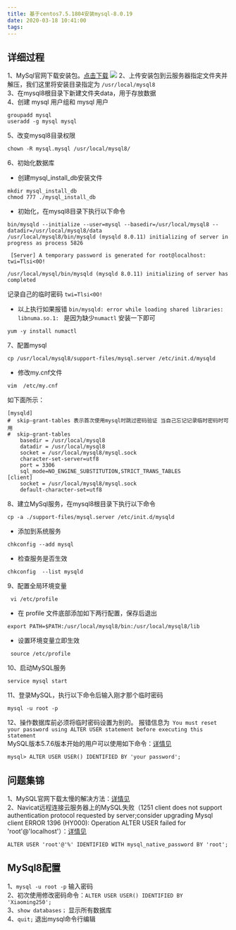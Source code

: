 ```yaml
---
title: 基于centos7.5.1804安装mysql-8.0.19
date: 2020-03-18 10:41:00
tags:
---
```

## 详细过程  
1、MySql官网下载安装包。[点击下载](https://dev.mysql.com/downloads/mysql/)
![](http://qiniu.yonsunzhen.cn/markdown%2Fimg%2Flinux%2Fmysql.png)
2、上传安装包到云服务器指定文件夹并解压，我们这里将安装目录指定为 `/usr/local/mysql8`  
3、在mysql8根目录下新建文件夹data，用于存放数据  
4、创建 mysql 用户组和 mysql 用户
```
groupadd mysql
useradd -g mysql mysql
```
5、改变mysql8目录权限
```
chown -R mysql.mysql /usr/local/mysql8/
```
6、初始化数据库
- 创建mysql_install_db安装文件
```
mkdir mysql_install_db
chmod 777 ./mysql_install_db
```
- 初始化，在mysql8目录下执行以下命令
```
bin/mysqld --initialize --user=mysql --basedir=/usr/local/mysql8 --datadir=/usr/local/mysql8/data
/usr/local/mysql8/bin/mysqld (mysqld 8.0.11) initializing of server in progress as process 5826

 [Server] A temporary password is generated for root@localhost: twi=Tlsi<0O!
 
/usr/local/mysql/bin/mysqld (mysqld 8.0.11) initializing of server has completed
```
记录自己的临时密码 `twi=Tlsi<0O!`
- 以上执行如果报错 `bin/mysqld: error while loading shared libraries: libnuma.so.1: ` 
是因为缺少`numactl` 安装一下即可
```
yum -y install numactl
```
7、配置mysql
```
cp /usr/local/mysql8/support-files/mysql.server /etc/init.d/mysqld
```
- 修改my.cnf文件
```
vim  /etc/my.cnf
```
如下面所示：
```
[mysqld]
#  skip-grant-tables 表示首次使用mysql时跳过密码验证 当自己忘记记录临时密码时可用
#  skip-grant-tables 
    basedir = /usr/local/mysql8  
    datadir = /usr/local/mysql8
    socket = /usr/local/mysql8/mysql.sock
    character-set-server=utf8
    port = 3306
    sql_mode=NO_ENGINE_SUBSTITUTION,STRICT_TRANS_TABLES
[client]
    socket = /usr/local/mysql8/mysql.sock
    default-character-set=utf8
```
8、建立MySql服务，在mysql8根目录下执行以下命令
```
cp -a ./support-files/mysql.server /etc/init.d/mysqld
```
- 添加到系统服务
```
chkconfig --add mysql
```
- 检查服务是否生效
```
chkconfig  --list mysqld
```
9、配置全局环境变量
```
 vi /etc/profile
```
- 在 profile 文件底部添加如下两行配置，保存后退出
```
export PATH=$PATH:/usr/local/mysql8/bin:/usr/local/mysql8/lib
```
- 设置环境变量立即生效
```
 source /etc/profile
```
10、启动MySQL服务
```
service mysql start
```
11、登录MySQL，执行以下命令后输入刚才那个临时密码
```
mysql -u root -p
```
12、操作数据库前必须将临时密码设置为别的。
报错信息为` You must reset your password using ALTER USER statement before executing this statement`  
MySQL版本5.7.6版本开始的用户可以使用如下命令：[详情见](https://blog.csdn.net/muziljx/article/details/81541896)
```
mysql> ALTER USER USER() IDENTIFIED BY 'your password';
```

## 问题集锦
1、MySQL官网下载太慢的解决方法：[详情见](https://blog.csdn.net/thm211633/article/details/99197923)  
2、Navicat远程连接云服务器上的MySQL失败（1251 client does not support authentication protocol requested by server;consider upgrading Mysql client 
ERROR 1396 (HY000): Operation ALTER USER failed for 'root'@'localhost'）：[详情见](https://blog.csdn.net/q258523454/article/details/84555847)
```
ALTER USER 'root'@'%' IDENTIFIED WITH mysql_native_password BY 'root';
```


## MySql8配置
1、`mysql -u root -p` 输入密码  
2、初次使用修改密码命令：`ALTER USER USER() IDENTIFIED BY 'Xiaoming250';`  
3、`show databases；` 显示所有数据库  
4、`quit;` 退出mysql命令行编辑
